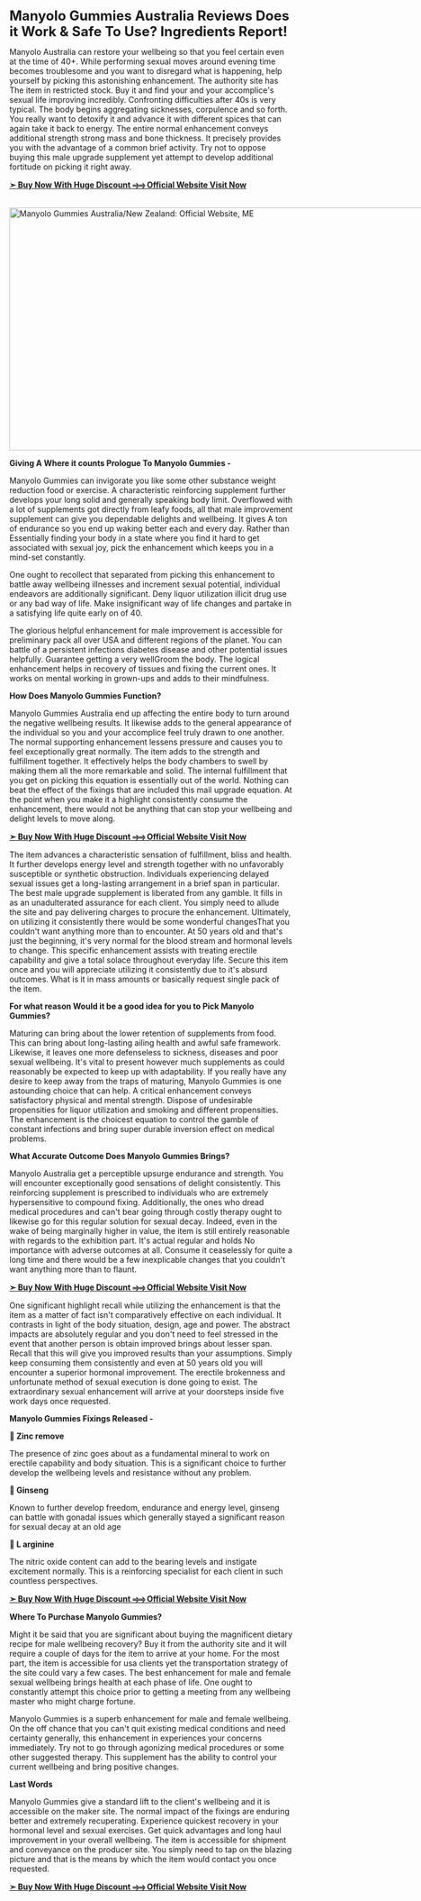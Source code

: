 <p><span style="font-size: x-large;"><b style="mso-bidi-font-weight: normal;"><span style="line-height: 115%; mso-bidi-font-size: 11.0pt;">Manyolo
Gummies Australia Reviews Does it Work &amp; Safe To Use? Ingredients Report!</span></b></span></p>

<p class="MsoNormal">Manyolo Australia can restore your wellbeing so that you
feel certain even at the time of 40+. While performing sexual moves around
evening time becomes troublesome and you want to disregard what is happening,
help yourself by picking this astonishing enhancement. The authority site has
The item in restricted stock. Buy it and find your and your accomplice's sexual
life improving incredibly. Confronting difficulties after 40s is very typical.
The body begins aggregating sicknesses, corpulence and so forth. You really
want to detoxify it and advance it with different spices that can again take it
back to energy. The entire normal enhancement conveys additional strength
strong mass and bone thickness. It precisely provides you with the advantage of
a common brief activity. Try not to oppose buying this male upgrade supplement
yet attempt to develop additional fortitude on picking it right away.</p>

<p class="MsoNormal"><a href="https://humanselixir.com/manup"><b style="mso-bidi-font-weight: normal;"><span style="font-family: &quot;MS Gothic&quot;; mso-bidi-font-family: &quot;MS Gothic&quot;;">➣</span> Buy Now With Huge Discount </b><b style="mso-bidi-font-weight: normal;"><span style="font-family: &quot;Cambria Math&quot;,&quot;serif&quot;; mso-bidi-font-family: &quot;Cambria Math&quot;;">⥤⥤</span> Official Website Visit Now</b></a></p><p class="MsoNormal"><b style="mso-bidi-font-weight: normal;">&nbsp;</b><a href="https://humanselixir.com/manup" target="_blank"><img alt="Manyolo Gummies Australia/New Zealand: Official Website, ME" aria-hidden="false" class="sFlh5c FyHeAf iPVvYb" src="https://fitnessproductcenter.com/wp-content/uploads/2024/12/Manyolo-gummies-2.png" style="height: 431px; margin: 0px; max-width: 1288px; width: 767px;" /></a></p>

<p class="MsoNormal"><b style="mso-bidi-font-weight: normal;">Giving A Where it counts
Prologue To Manyolo Gummies -</b></p>

<p class="MsoNormal">Manyolo Gummies can invigorate you like some other substance
weight reduction food or exercise. A characteristic reinforcing supplement
further develops your long solid and generally speaking body limit. Overflowed
with a lot of supplements got directly from leafy foods, all that male
improvement supplement can give you dependable delights and wellbeing. It gives
A ton of endurance so you end up waking better each and every day. Rather than
Essentially finding your body in a state where you find it hard to get
associated with sexual joy, pick the enhancement which keeps you in a mind-set
constantly.</p>

<p class="MsoNormal">One ought to recollect that separated from picking this
enhancement to battle away wellbeing illnesses and increment sexual potential,
individual endeavors are additionally significant. Deny liquor utilization
illicit drug use or any bad way of life. Make insignificant way of life changes
and partake in a satisfying life quite early on of 40.</p>

<p class="MsoNormal">The glorious helpful enhancement for male improvement is
accessible for preliminary pack all over USA and different regions of the
planet. You can battle of a persistent infections diabetes disease and other
potential issues helpfully. Guarantee getting a very wellGroom the body. The
logical enhancement helps in recovery of tissues and fixing the current ones.
It works on mental working in grown-ups and adds to their mindfulness.</p>

<p class="MsoNormal"><b style="mso-bidi-font-weight: normal;">How Does Manyolo
Gummies Function?</b></p>

<p class="MsoNormal">Manyolo Gummies Australia end up affecting the entire body
to turn around the negative wellbeing results. It likewise adds to the general
appearance of the individual so you and your accomplice feel truly drawn to one
another. The normal supporting enhancement lessens pressure and causes you to
feel exceptionally great normally. The item adds to the strength and
fulfillment together. It effectively helps the body chambers to swell by making
them all the more remarkable and solid. The internal fulfillment that you get
on picking this equation is essentially out of the world. Nothing can beat the
effect of the fixings that are included this mail upgrade equation. At the
point when you make it a highlight consistently consume the enhancement, there
would not be anything that can stop your wellbeing and delight levels to move
along.</p>

<p class="MsoNormal"><a href="https://humanselixir.com/manup"><b style="mso-bidi-font-weight: normal;"><span style="font-family: &quot;MS Gothic&quot;; mso-bidi-font-family: &quot;MS Gothic&quot;;">➣</span> Buy Now With Huge Discount </b><b style="mso-bidi-font-weight: normal;"><span style="font-family: &quot;Cambria Math&quot;,&quot;serif&quot;; mso-bidi-font-family: &quot;Cambria Math&quot;;">⥤⥤</span> Official Website Visit Now</b></a><b style="mso-bidi-font-weight: normal;"></b></p>

<p class="MsoNormal">The item advances a characteristic sensation of fulfillment,
bliss and health. It further develops energy level and strength together with
no unfavorably susceptible or synthetic obstruction. Individuals experiencing
delayed sexual issues get a long-lasting arrangement in a brief span in
particular. The best male upgrade supplement is liberated from any gamble. It
fills in as an unadulterated assurance for each client. You simply need to
allude the site and pay delivering charges to procure the enhancement.
Ultimately, on utilizing it consistently there would be some wonderful
changesThat you couldn't want anything more than to encounter. At 50 years old
and that's just the beginning, it's very normal for the blood stream and
hormonal levels to change. This specific enhancement assists with treating
erectile capability and give a total solace throughout everyday life. Secure
this item once and you will appreciate utilizing it consistently due to it's
absurd outcomes. What is it in mass amounts or basically request single pack of
the item.</p>

<p class="MsoNormal"><b style="mso-bidi-font-weight: normal;">For what reason Would
it be a good idea for you to Pick Manyolo Gummies?</b></p>

<p class="MsoNormal">Maturing can bring about the lower retention of supplements
from food. This can bring about long-lasting ailing health and awful safe
framework. Likewise, it leaves one more defenseless to sickness, diseases and
poor sexual wellbeing. It's vital to present however much supplements as could
reasonably be expected to keep up with adaptability. If you really have any
desire to keep away from the traps of maturing, Manyolo Gummies is one
astounding choice that can help. A critical enhancement conveys satisfactory
physical and mental strength. Dispose of undesirable propensities for liquor
utilization and smoking and different propensities. The enhancement is the
choicest equation to control the gamble of constant infections and bring super
durable inversion effect on medical problems.</p>

<p class="MsoNormal"><b style="mso-bidi-font-weight: normal;">What Accurate Outcome
Does Manyolo Gummies Brings?</b></p>

<p class="MsoNormal">Manyolo Australia get a perceptible upsurge endurance and
strength. You will encounter exceptionally good sensations of delight
consistently. This reinforcing supplement is prescribed to individuals who are
extremely hypersensitive to compound fixing. Additionally, the ones who dread
medical procedures and can't bear going through costly therapy ought to
likewise go for this regular solution for sexual decay. Indeed, even in the
wake of being marginally higher in value, the item is still entirely reasonable
with regards to the exhibition part. It's actual regular and holds No
importance with adverse outcomes at all. Consume it ceaselessly for quite a
long time and there would be a few inexplicable changes that you couldn't want
anything more than to flaunt.</p>

<p class="MsoNormal"><a href="https://humanselixir.com/manup"><b style="mso-bidi-font-weight: normal;"><span style="font-family: &quot;MS Gothic&quot;; mso-bidi-font-family: &quot;MS Gothic&quot;;">➣</span> Buy Now With Huge Discount </b><b style="mso-bidi-font-weight: normal;"><span style="font-family: &quot;Cambria Math&quot;,&quot;serif&quot;; mso-bidi-font-family: &quot;Cambria Math&quot;;">⥤⥤</span> Official Website Visit Now</b></a><b style="mso-bidi-font-weight: normal;"></b></p>

<p class="MsoNormal">One significant highlight recall while utilizing the
enhancement is that the item as a matter of fact isn't comparatively effective on
each individual. It contrasts in light of the body situation, design, age and
power. The abstract impacts are absolutely regular and you don't need to feel
stressed in the event that another person is obtain improved brings about
lesser span. Recall that this will give you improved results than your
assumptions. Simply keep consuming them consistently and even at 50 years old
you will encounter a superior hormonal improvement. The erectile brokenness and
unfortunate method of sexual execution is done going to exist. The
extraordinary sexual enhancement will arrive at your doorsteps inside five work
days once requested.</p>

<p class="MsoNormal"><b style="mso-bidi-font-weight: normal;">Manyolo Gummies
Fixings Released -</b></p>

<p class="MsoNormal"><b style="mso-bidi-font-weight: normal;"><span style="mso-ascii-font-family: Calibri; mso-bidi-font-family: Calibri; mso-hansi-font-family: Calibri;">🌿</span> Zinc remove</b></p>

<p class="MsoNormal">The presence of zinc goes about as a fundamental mineral to
work on erectile capability and body situation. This is a significant choice to
further develop the wellbeing levels and resistance without any problem.</p>

<p class="MsoNormal"><b style="mso-bidi-font-weight: normal;"><span style="mso-ascii-font-family: Calibri; mso-bidi-font-family: Calibri; mso-hansi-font-family: Calibri;">🌿</span> Ginseng</b></p>

<p class="MsoNormal">Known to further develop freedom, endurance and energy
level, ginseng can battle with gonadal issues which generally stayed a
significant reason for sexual decay at an old age</p>

<p class="MsoNormal"><b style="mso-bidi-font-weight: normal;"><span style="mso-ascii-font-family: Calibri; mso-bidi-font-family: Calibri; mso-hansi-font-family: Calibri;">🌿</span> L arginine</b></p>

<p class="MsoNormal">The nitric oxide content can add to the bearing levels and
instigate excitement normally. This is a reinforcing specialist for each client
in such countless perspectives.</p>

<p class="MsoNormal"><a href="https://humanselixir.com/manup"><b style="mso-bidi-font-weight: normal;"><span style="font-family: &quot;MS Gothic&quot;; mso-bidi-font-family: &quot;MS Gothic&quot;;">➣</span> Buy Now With Huge Discount </b><b style="mso-bidi-font-weight: normal;"><span style="font-family: &quot;Cambria Math&quot;,&quot;serif&quot;; mso-bidi-font-family: &quot;Cambria Math&quot;;">⥤⥤</span> Official Website Visit Now</b></a><b style="mso-bidi-font-weight: normal;"></b></p>

<p class="MsoNormal"><b style="mso-bidi-font-weight: normal;">Where To Purchase
Manyolo Gummies?</b></p>

<p class="MsoNormal">Might it be said that you are significant about buying the
magnificent dietary recipe for male wellbeing recovery? Buy it from the authority
site and it will require a couple of days for the item to arrive at your home.
For the most part, the item is accessible for usa clients yet the
transportation strategy of the site could vary a few cases. The best
enhancement for male and female sexual wellbeing brings health at each phase of
life. One ought to constantly attempt this choice prior to getting a meeting
from any wellbeing master who might charge fortune.</p>

<p class="MsoNormal">Manyolo Gummies is a superb enhancement for male and female
wellbeing. On the off chance that you can't quit existing medical conditions
and need certainty generally, this enhancement in experiences your concerns
immediately. Try not to go through agonizing medical procedures or some other
suggested therapy. This supplement has the ability to control your current
wellbeing and bring positive changes.</p>

<p class="MsoNormal"><b style="mso-bidi-font-weight: normal;">Last Words</b></p>

<p class="MsoNormal">Manyolo Gummies give a standard lift to the client's
wellbeing and it is accessible on the maker site. The normal impact of the
fixings are enduring better and extremely recuperating. Experience quickest
recovery in your hormonal level and sexual exercises. Get quick advantages and
long haul improvement in your overall wellbeing. The item is accessible for
shipment and conveyance on the producer site. You simply need to tap on the
blazing picture and that is the means by which the item would contact you once
requested.</p>

<p class="MsoNormal"><a href="https://humanselixir.com/manup"><b style="mso-bidi-font-weight: normal;"><span style="font-family: &quot;MS Gothic&quot;; mso-bidi-font-family: &quot;MS Gothic&quot;;">➣</span> Buy Now With Huge Discount </b><b style="mso-bidi-font-weight: normal;"><span style="font-family: &quot;Cambria Math&quot;,&quot;serif&quot;; mso-bidi-font-family: &quot;Cambria Math&quot;;">⥤⥤</span> Official Website Visit Now</b></a><b style="mso-bidi-font-weight: normal;"></b></p>

